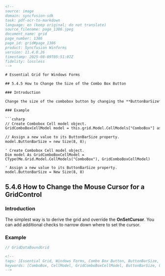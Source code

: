 ```html
<!-- 
source: image
domain: syncfusion-sdk
task: pdf-ocr-to-markdown
language: en (keep original; do not translate)
source_filename: page_1386.jpeg
document_name: grid
page_number: 1386
page_id: grid#page_1386
product: Syncfusion Winforms
version: 11.4.0.26
timestamp: 2025-08-09T05:51:07Z
fidelity: lossless
-->

# Essential Grid for Windows Forms

## 5.4.5 How to Change the Size of the Combo Box Button

### Introduction

Change the size of the combobox button by changing the **ButtonBarSize** in the **CellModel** for the control.

### Example

```csharp
// Create Combobox Cell model object.
GridComboBoxCellModel model = this.grid.Model.CellModels["ComboBox"] as GridComboBoxCellModel;

// Assign a new value to its ButtonBarSize property.
model.ButtonBarSize = new Size(8, 8);
```

```vbnet
' Create Combobox Cell model object.
Dim model As GridComboBoxCellModel = CType(Me.Grid.Model.CellModels("ComboBox"), GridComboBoxCellModel)

' Assign a new value to its ButtonBarSize property.
model.ButtonBarSize = New Size(8, 8)
```

## 5.4.6 How to Change the Mouse Cursor for a GridControl

### Introduction

The simplest way is to derive the grid and override the **OnSetCursor**. You can add additional checks to narrow down where to set the cursor.

### Example

```csharp
// GridDataBoundGrid
```
```html
<!-- 
tags: [Essential Grid, Windows Forms, Combo Box Button, ButtonBarSize, CellModel, GridControl, Mouse Cursor, GridDataBoundGrid] 
keywords: [ComboBox, CellModel, GridComboBoxCellModel, ButtonBarSize, OnSetCursor, WinForms, Syncfusion, Grid, Mouse Cursor, Code Example, C#, VB.NET, GridDataBoundGrid, CellModels, Model] 
--> 
```